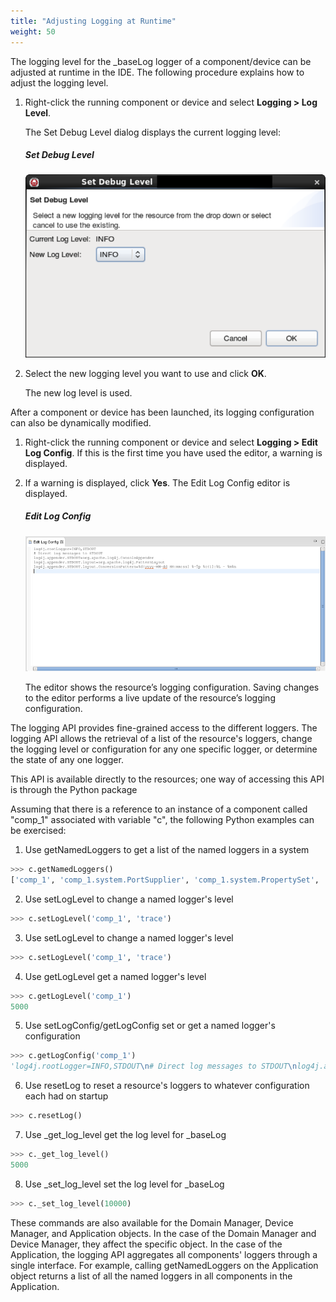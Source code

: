 ```yaml
---
title: "Adjusting Logging at Runtime"
weight: 50
---
```


The logging level for the _baseLog logger of a component/device can be adjusted at runtime in the IDE. The following procedure explains how to adjust the logging level.

1.  Right-click the running component or device and select **Logging > Log Level**.

    The Set Debug Level dialog displays the current logging level:
    ##### Set Debug Level
    ![Set Debug Level](../images/SetDebugLevel.png)

2.  Select the new logging level you want to use and click **OK**.

    The new log level is used.

After a component or device has been launched, its logging configuration can also be dynamically modified.

1.  Right-click the running component or device and select **Logging > Edit Log Config**. If this is the first time you have used the editor, a warning is displayed.

2.  If a warning is displayed, click **Yes**. The Edit Log Config editor is displayed.

    ##### Edit Log Config
    ![Edit Log Config Editor](../images/logconfigeditor.png)

    The editor shows the resource’s logging configuration. Saving changes to the editor performs a live update of the resource’s logging configuration.

The logging API provides fine-grained access to the different loggers. The logging API allows the retrieval of a list of the resource's loggers, change the logging level or configuration for any one specific logger, or determine the state of any one logger.

This API is available directly to the resources; one way of accessing this API is through the Python package

Assuming that there is a reference to an instance of a component called "comp_1" associated with variable "c", the following Python examples can be exercised:

1. Use getNamedLoggers to get a list of the named loggers in a system

```py
>>> c.getNamedLoggers()
['comp_1', 'comp_1.system.PortSupplier', 'comp_1.system.PropertySet', 'comp_1.system.Resource']
```

2. Use setLogLevel to change a named logger's level

```py
>>> c.setLogLevel('comp_1', 'trace')
```

3. Use setLogLevel to change a named logger's level

```py
>>> c.setLogLevel('comp_1', 'trace')
```

4. Use getLogLevel get a named logger's level

```py
>>> c.getLogLevel('comp_1')
5000
```

5. Use setLogConfig/getLogConfig set or get a named logger's configuration

```py
>>> c.getLogConfig('comp_1')
'log4j.rootLogger=INFO,STDOUT\n# Direct log messages to STDOUT\nlog4j.appender.STDOUT=org.apache.log4j.ConsoleAppender\nlog4j.appender.STDOUT.layout=org.apache.log4j.PatternLayout\nlog4j.appender.STDOUT.layout.ConversionPattern=%d{yyyy-MM-dd HH:mm:ss} %-5p %c{1}:%L - %m%n\n'
```

6. Use resetLog to reset a resource's loggers to whatever configuration each had on startup

```py
>>> c.resetLog()
```

7. Use _get_log_level get the log level for _baseLog

```py
>>> c._get_log_level()
5000
```

8. Use _set_log_level set the log level for _baseLog

```py
>>> c._set_log_level(10000)
```

These commands are also available for the Domain Manager, Device Manager, and Application objects. In the case of the Domain Manager and Device Manager, they affect the specific object. In the case of the Application, the logging API aggregates all components' loggers through a single interface. For example, calling getNamedLoggers on the Application object returns a list of all the named loggers in all components in the Application.

